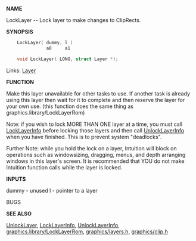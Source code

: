 
**NAME**

LockLayer -- Lock layer to make changes to ClipRects.

**SYNOPSIS**

```c
    LockLayer( dummy, l )
               a0     a1

    void LockLayer( LONG, struct Layer *);

```
Links: [Layer](_OOAQ) 

**FUNCTION**

Make this layer unavailable for other tasks to use.
If another task is already using this layer then wait for
it to complete and then reserve the layer for your own use.
(this function does the same thing as graphics.library/LockLayerRom)

Note: if you wish to lock MORE THAN ONE layer at a time, you
must call [LockLayerInfo](_OSYC) before locking those layers and
then call [UnlockLayerInfo](_OSAW) when you have finished. This
is to prevent system &#034;deadlocks&#034;.

Further Note: while you hold the lock on a layer, Intuition will block
on operations such as windowsizing, dragging, menus, and depth
arranging windows in this layer's screen.  It is recommended that
YOU do not make Intuition function calls while the layer is locked.

**INPUTS**

dummy - unused
l - pointer to a layer

BUGS

**SEE ALSO**

[UnlockLayer](_OSAV), [LockLayerInfo](_OSYC), [UnlockLayerInfo](_OSAW),
[graphics.library/LockLayerRom](LockLayerRom), [graphics/layers.h](_OOCT), [graphics/clip.h](_OOAQ)

